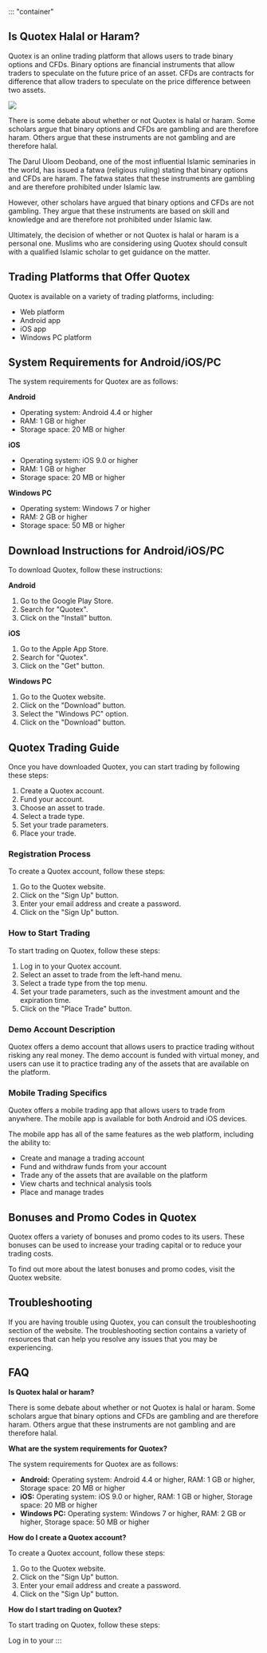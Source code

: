 ::: \"container\"
## Is Quotex Halal or Haram?

Quotex is an online trading platform that allows users to trade binary
options and CFDs. Binary options are financial instruments that allow
traders to speculate on the future price of an asset. CFDs are contracts
for difference that allow traders to speculate on the price difference
between two assets.

[![](https://static.quotex.io/files/4_en/300_250.jpg)](https://traff.sbs/brokerqxlid)

There is some debate about whether or not Quotex is halal or haram. Some
scholars argue that binary options and CFDs are gambling and are
therefore haram. Others argue that these instruments are not gambling
and are therefore halal.

The Darul Uloom Deoband, one of the most influential Islamic seminaries
in the world, has issued a fatwa (religious ruling) stating that binary
options and CFDs are haram. The fatwa states that these instruments are
gambling and are therefore prohibited under Islamic law.

However, other scholars have argued that binary options and CFDs are not
gambling. They argue that these instruments are based on skill and
knowledge and are therefore not prohibited under Islamic law.

Ultimately, the decision of whether or not Quotex is halal or haram is a
personal one. Muslims who are considering using Quotex should consult
with a qualified Islamic scholar to get guidance on the matter.

## Trading Platforms that Offer Quotex

Quotex is available on a variety of trading platforms, including:

-   Web platform
-   Android app
-   iOS app
-   Windows PC platform

## System Requirements for Android/iOS/PC

The system requirements for Quotex are as follows:

**Android**

-   Operating system: Android 4.4 or higher
-   RAM: 1 GB or higher
-   Storage space: 20 MB or higher

**iOS**

-   Operating system: iOS 9.0 or higher
-   RAM: 1 GB or higher
-   Storage space: 20 MB or higher

**Windows PC**

-   Operating system: Windows 7 or higher
-   RAM: 2 GB or higher
-   Storage space: 50 MB or higher

## Download Instructions for Android/iOS/PC

To download Quotex, follow these instructions:

**Android**

1.  Go to the Google Play Store.
2.  Search for "Quotex".
3.  Click on the "Install" button.

**iOS**

1.  Go to the Apple App Store.
2.  Search for "Quotex".
3.  Click on the "Get" button.

**Windows PC**

1.  Go to the Quotex website.
2.  Click on the "Download" button.
3.  Select the "Windows PC" option.
4.  Click on the "Download" button.

## Quotex Trading Guide

Once you have downloaded Quotex, you can start trading by following
these steps:

1.  Create a Quotex account.
2.  Fund your account.
3.  Choose an asset to trade.
4.  Select a trade type.
5.  Set your trade parameters.
6.  Place your trade.

### Registration Process

To create a Quotex account, follow these steps:

1.  Go to the Quotex website.
2.  Click on the "Sign Up" button.
3.  Enter your email address and create a password.
4.  Click on the "Sign Up" button.

### How to Start Trading

To start trading on Quotex, follow these steps:

1.  Log in to your Quotex account.
2.  Select an asset to trade from the left-hand menu.
3.  Select a trade type from the top menu.
4.  Set your trade parameters, such as the investment amount and the
    expiration time.
5.  Click on the "Place Trade" button.

### Demo Account Description

Quotex offers a demo account that allows users to practice trading
without risking any real money. The demo account is funded with virtual
money, and users can use it to practice trading any of the assets that
are available on the platform.

### Mobile Trading Specifics

Quotex offers a mobile trading app that allows users to trade from
anywhere. The mobile app is available for both Android and iOS devices.

The mobile app has all of the same features as the web platform,
including the ability to:

-   Create and manage a trading account
-   Fund and withdraw funds from your account
-   Trade any of the assets that are available on the platform
-   View charts and technical analysis tools
-   Place and manage trades

## Bonuses and Promo Codes in Quotex

Quotex offers a variety of bonuses and promo codes to its users. These
bonuses can be used to increase your trading capital or to reduce your
trading costs.

To find out more about the latest bonuses and promo codes, visit the
Quotex website.

## Troubleshooting

If you are having trouble using Quotex, you can consult the
troubleshooting section of the website. The troubleshooting section
contains a variety of resources that can help you resolve any issues
that you may be experiencing.

## FAQ

**Is Quotex halal or haram?**

There is some debate about whether or not Quotex is halal or haram. Some
scholars argue that binary options and CFDs are gambling and are
therefore haram. Others argue that these instruments are not gambling
and are therefore halal.

**What are the system requirements for Quotex?**

The system requirements for Quotex are as follows:

-   **Android:** Operating system: Android 4.4 or higher, RAM: 1 GB or
    higher, Storage space: 20 MB or higher
-   **iOS:** Operating system: iOS 9.0 or higher, RAM: 1 GB or higher,
    Storage space: 20 MB or higher
-   **Windows PC:** Operating system: Windows 7 or higher, RAM: 2 GB or
    higher, Storage space: 50 MB or higher

**How do I create a Quotex account?**

To create a Quotex account, follow these steps:

1.  Go to the Quotex website.
2.  Click on the "Sign Up" button.
3.  Enter your email address and create a password.
4.  Click on the "Sign Up" button.

**How do I start trading on Quotex?**

To start trading on Quotex, follow these steps:

Log in to your
:::

